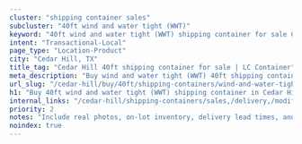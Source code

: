 ```yaml
---
cluster: "shipping container sales"
subcluster: "40ft wind and water tight (WWT)"
keyword: "40ft wind and water tight (WWT) shipping container for sale Cedar Hill, TX"
intent: "Transactional-Local"
page_type: "Location-Product"
city: "Cedar Hill, TX"
title_tag: "Cedar Hill 40ft shipping container for sale | LC Container"
meta_description: "Buy wind and water tight (WWT) 40ft shipping container sale with local delivery in Cedar Hill, TX. LC Container — local Since 2003. Request a fast quote today."
url_slug: "/cedar-hill/buy/40ft/shipping-containers/wind-and-water-tight-wwt"
h1: "Buy 40ft wind and water tight (WWT) shipping container in Cedar Hill"
internal_links: "/cedar-hill/shipping-containers/sales,/delivery,/modifications"
priority: 2
notes: "Include real photos, on-lot inventory, delivery lead times, and financing info."
noindex: true
---
```


<!-- TODO: Add unique city/inventory copy, images, and internal links here. -->
